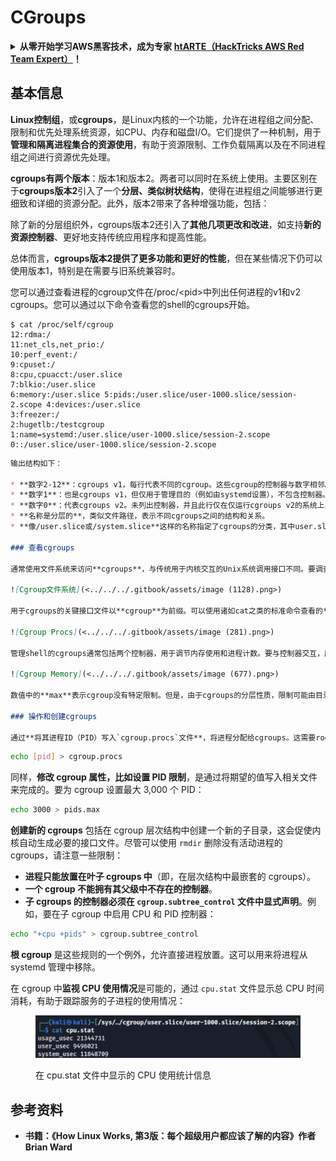 # CGroups

<details>

<summary><strong>从零开始学习AWS黑客技术，成为专家</strong> <a href="https://training.hacktricks.xyz/courses/arte"><strong>htARTE（HackTricks AWS Red Team Expert）</strong></a><strong>！</strong></summary>

其他支持HackTricks的方式：

* 如果您想看到您的**公司在HackTricks中被广告**或**下载PDF格式的HackTricks**，请查看[**订阅计划**](https://github.com/sponsors/carlospolop)!
* 获取[**官方PEASS & HackTricks周边产品**](https://peass.creator-spring.com)
* 探索[**PEASS家族**](https://opensea.io/collection/the-peass-family)，我们的独家[**NFTs**](https://opensea.io/collection/the-peass-family)
* **加入** 💬 [**Discord群**](https://discord.gg/hRep4RUj7f) 或 [**电报群**](https://t.me/peass) 或 **关注**我们的**Twitter** 🐦 [**@carlospolopm**](https://twitter.com/hacktricks\_live)**。**
* 通过向[**HackTricks**](https://github.com/carlospolop/hacktricks)和[**HackTricks Cloud**](https://github.com/carlospolop/hacktricks-cloud) github仓库提交PR来分享您的黑客技巧。

</details>

## 基本信息

**Linux控制组**，或**cgroups**，是Linux内核的一个功能，允许在进程组之间分配、限制和优先处理系统资源，如CPU、内存和磁盘I/O。它们提供了一种机制，用于**管理和隔离进程集合的资源使用**，有助于资源限制、工作负载隔离以及在不同进程组之间进行资源优先处理。

**cgroups有两个版本**：版本1和版本2。两者可以同时在系统上使用。主要区别在于**cgroups版本2**引入了一个**分层、类似树状结构**，使得在进程组之间能够进行更细致和详细的资源分配。此外，版本2带来了各种增强功能，包括：

除了新的分层组织外，cgroups版本2还引入了**其他几项更改和改进**，如支持**新的资源控制器**、更好地支持传统应用程序和提高性能。

总体而言，**cgroups版本2提供了更多功能和更好的性能**，但在某些情况下仍可以使用版本1，特别是在需要与旧系统兼容时。

您可以通过查看进程的cgroup文件在/proc/\<pid>中列出任何进程的v1和v2 cgroups。您可以通过以下命令查看您的shell的cgroups开始。
```shell-session
$ cat /proc/self/cgroup
12:rdma:/
11:net_cls,net_prio:/
10:perf_event:/
9:cpuset:/
8:cpu,cpuacct:/user.slice
7:blkio:/user.slice
6:memory:/user.slice 5:pids:/user.slice/user-1000.slice/session-2.scope 4:devices:/user.slice
3:freezer:/
2:hugetlb:/testcgroup
1:name=systemd:/user.slice/user-1000.slice/session-2.scope
0::/user.slice/user-1000.slice/session-2.scope
```
```markdown
输出结构如下：

* **数字2-12**：cgroups v1，每行代表不同的cgroup。这些cgroup的控制器与数字相邻。
* **数字1**：也是cgroups v1，但仅用于管理目的（例如由systemd设置），不包含控制器。
* **数字0**：代表cgroups v2。未列出控制器，并且此行仅在仅运行cgroups v2的系统上出现。
* **名称是分层的**，类似文件路径，表示不同cgroups之间的结构和关系。
* **像/user.slice或/system.slice**这样的名称指定了cgroups的分类，其中user.slice通常用于systemd管理的登录会话，而system.slice用于系统服务。

### 查看cgroups

通常使用文件系统来访问**cgroups**，与传统用于内核交互的Unix系统调用接口不同。要调查shell的cgroup配置，应检查**/proc/self/cgroup**文件，其中显示了shell的cgroup。然后，通过导航到**/sys/fs/cgroup**（或**`/sys/fs/cgroup/unified`**）目录并找到与cgroup名称相同的目录，可以观察与cgroup相关的各种设置和资源使用信息。

![Cgroup文件系统](<../../../.gitbook/assets/image (1128).png>)

用于cgroups的关键接口文件以**cgroup**为前缀。可以使用诸如cat之类的标准命令查看的**cgroup.procs**文件列出了cgroup中的进程。另一个文件**cgroup.threads**包含线程信息。

![Cgroup Procs](<../../../.gitbook/assets/image (281).png>)

管理shell的cgroups通常包括两个控制器，用于调节内存使用和进程计数。要与控制器交互，应查阅带有控制器前缀的文件。例如，**pids.current**将被引用以确定cgroup中线程的计数。

![Cgroup Memory](<../../../.gitbook/assets/image (677).png>)

数值中的**max**表示cgroup没有特定限制。但是，由于cgroups的分层性质，限制可能由目录层次结构中较低级别的cgroup强加。

### 操作和创建cgroups

通过**将其进程ID（PID）写入`cgroup.procs`文件**，将进程分配给cgroups。这需要root权限。例如，要添加一个进程：
```
```bash
echo [pid] > cgroup.procs
```
同样，**修改 cgroup 属性，比如设置 PID 限制**，是通过将期望的值写入相关文件来完成的。要为 cgroup 设置最大 3,000 个 PID：
```bash
echo 3000 > pids.max
```
**创建新的 cgroups** 包括在 cgroup 层次结构中创建一个新的子目录，这会促使内核自动生成必要的接口文件。尽管可以使用 `rmdir` 删除没有活动进程的 cgroups，请注意一些限制：

- **进程只能放置在叶子 cgroups 中**（即，在层次结构中最嵌套的 cgroups）。
- **一个 cgroup 不能拥有其父级中不存在的控制器**。
- **子 cgroups 的控制器必须在 `cgroup.subtree_control` 文件中显式声明**。例如，要在子 cgroup 中启用 CPU 和 PID 控制器：
```bash
echo "+cpu +pids" > cgroup.subtree_control
```
**根 cgroup** 是这些规则的一个例外，允许直接进程放置。这可以用来将进程从 systemd 管理中移除。

在 cgroup 中**监视 CPU 使用情况**是可能的，通过 `cpu.stat` 文件显示总 CPU 时间消耗，有助于跟踪服务的子进程的使用情况：

<figure><img src="../../../.gitbook/assets/image (908).png" alt=""><figcaption><p>在 cpu.stat 文件中显示的 CPU 使用统计信息</p></figcaption></figure>

## 参考资料

* **书籍：《How Linux Works, 第3版：每个超级用户都应该了解的内容》作者 Brian Ward**
